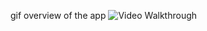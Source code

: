 gif overview of the app
<img src='(https://i.imgur.com/ORpocZV.mp4)' title='Video Walkthrough' width='' alt='Video Walkthrough' />
